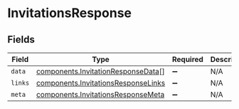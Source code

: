 # InvitationsResponse


## Fields

| Field                                                                                             | Type                                                                                              | Required                                                                                          | Description                                                                                       |
| ------------------------------------------------------------------------------------------------- | ------------------------------------------------------------------------------------------------- | ------------------------------------------------------------------------------------------------- | ------------------------------------------------------------------------------------------------- |
| `data`                                                                                            | [components.InvitationResponseData](../../../sdk/models/components/invitationresponsedata.md)[]   | :heavy_minus_sign:                                                                                | N/A                                                                                               |
| `links`                                                                                           | [components.InvitationsResponseLinks](../../../sdk/models/components/invitationsresponselinks.md) | :heavy_minus_sign:                                                                                | N/A                                                                                               |
| `meta`                                                                                            | [components.InvitationsResponseMeta](../../../sdk/models/components/invitationsresponsemeta.md)   | :heavy_minus_sign:                                                                                | N/A                                                                                               |